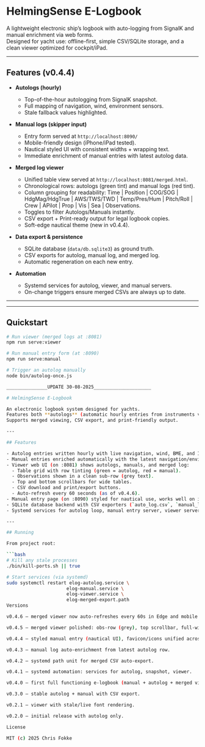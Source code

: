 # HelmingSense E-Logbook

A lightweight electronic ship’s logbook with auto-logging from SignalK and manual enrichment via web forms.  
Designed for yacht use: offline-first, simple CSV/SQLite storage, and a clean viewer optimized for cockpit/iPad.

---

## Features (v0.4.4)

- **Autologs (hourly)**  
  - Top-of-the-hour autologging from SignalK snapshot.  
  - Full mapping of navigation, wind, environment sensors.  
  - Stale fallback values highlighted.  

- **Manual logs (skipper input)**  
  - Entry form served at `http://localhost:8090/`  
  - Mobile-friendly design (iPhone/iPad tested).  
  - Nautical styled UI with consistent widths + wrapping text.  
  - Immediate enrichment of manual entries with latest autolog data.  

- **Merged log viewer**  
  - Unified table view served at `http://localhost:8081/merged.html`.  
  - Chronological rows: autologs (green tint) and manual logs (red tint).  
  - Column grouping for readability: Time | Position | COG/SOG | HdgMag/HdgTrue | AWS/TWS/TWD | Temp/Pres/Hum | Pitch/Roll | Crew | APilot | Prop | Vis | Sea | Observations.  
  - Toggles to filter Autologs/Manuals instantly.  
  - CSV export + Print-ready output for legal logbook copies.  
  - Soft-edge nautical theme (new in v0.4.4).  

- **Data export & persistence**  
  - SQLite database (`data/db.sqlite3`) as ground truth.  
  - CSV exports for autolog, manual log, and merged log.  
  - Automatic regeneration on each new entry.  

- **Automation**  
  - Systemd services for autolog, viewer, and manual servers.  
  - On-change triggers ensure merged CSVs are always up to date.  

---


---

## Quickstart

```bash
# Run viewer (merged logs at :8081)
npm run serve:viewer

# Run manual entry form (at :8090)
npm run serve:manual

# Trigger an autolog manually
node bin/autolog-once.js

_______________UPDATE 30-08-2025_____________________

# HelmingSense E-Logbook

An electronic logbook system designed for yachts.  
Features both **autologs** (automatic hourly entries from instruments via SignalK) and **manual logs** (crew-entered).  
Supports merged viewing, CSV export, and print-friendly output.

---

## Features

- Autolog entries written hourly with live navigation, wind, BME, and IMU data (with stale fallbacks).
- Manual entries enriched automatically with the latest navigation/environmental data.
- Viewer web UI (on :8081) shows autologs, manuals, and merged log:
  - Table grid with row tinting (green = autolog, red = manual).
  - Observations shown in a clean sub-row (grey text).
  - Top and bottom scrollbars for wide tables.
  - CSV download and print/export buttons.
  - Auto-refresh every 60 seconds (as of v0.4.6).
- Manual entry page (on :8090) styled for nautical use, works well on iPhone/iPad.
- SQLite database backend with CSV exporters (`auto_log.csv`, `manual_log.csv`, `merged_log.csv`).
- Systemd services for autolog loop, manual entry server, viewer server, and merged export trigger.

---

## Running

From project root:

```bash
# Kill any stale processes
./bin/kill-ports.sh || true

# Start services (via systemd)
sudo systemctl restart elog-autolog.service \
                      elog-manual.service \
                      elog-viewer.service \
                      elog-merged-export.path
Versions

v0.4.6 — merged viewer now auto-refreshes every 60s in Edge and mobile (no third-party needed).

v0.4.5 — merged viewer polished: obs-row (grey), top scrollbar, full-width layout, sea column fixed.

v0.4.4 — styled manual entry (nautical UI), favicon/icons unified across viewers.

v0.4.3 — manual log auto-enrichment from latest autolog row.

v0.4.2 — systemd path unit for merged CSV auto-export.

v0.4.1 — systemd automation: services for autolog, snapshot, viewer.

v0.4.0 — first full functioning e-logbook (manual + autolog + merged viewer).

v0.3.0 — stable autolog + manual with CSV export.

v0.2.1 — viewer with stale/live font rendering.

v0.2.0 — initial release with autolog only.

License

MIT (c) 2025 Chris Fokke
